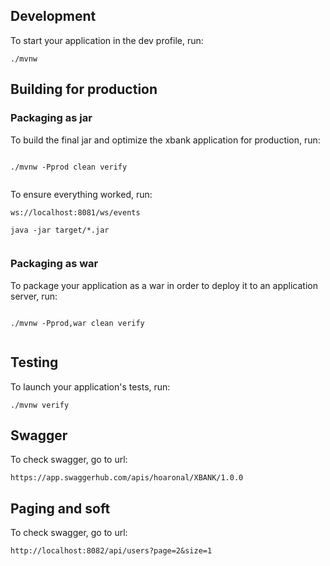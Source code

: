 ## Development

To start your application in the dev profile, run:

```
./mvnw
```
## Building for production

### Packaging as jar

To build the final jar and optimize the xbank application for production, run:

```

./mvnw -Pprod clean verify


```

To ensure everything worked, run:

```
ws://localhost:8081/ws/events

java -jar target/*.jar


```
### Packaging as war

To package your application as a war in order to deploy it to an application server, run:

```

./mvnw -Pprod,war clean verify


```

## Testing

To launch your application's tests, run:

```
./mvnw verify
```

## Swagger 

To check swagger, go to url:

```
https://app.swaggerhub.com/apis/hoaronal/XBANK/1.0.0
```

## Paging and soft 

To check swagger, go to url:

```
http://localhost:8082/api/users?page=2&size=1
```
